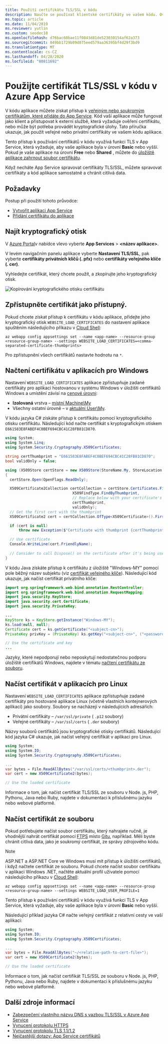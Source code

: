 ```yaml
---
title: Použití certifikátu TLS/SSL v kódu
description: Naučte se používat klientské certifikáty ve vašem kódu. Ověřování pomocí klientských certifikátů pomocí vzdálených prostředků, nebo s nimi spouštějte kryptografické úlohy.
ms.topic: article
ms.date: 11/04/2019
ms.reviewer: yutlin
ms.custom: seodec18
ms.openlocfilehash: d76bac60bae11f0843d81de523030154af62a373
ms.sourcegitcommit: 849bb1729b89d075eed579aa36395bf4d29f3bd9
ms.translationtype: MT
ms.contentlocale: cs-CZ
ms.lasthandoff: 04/28/2020
ms.locfileid: "80811692"
---
```

# <a name="use-a-tlsssl-certificate-in-your-code-in-azure-app-service"></a>Použijte certifikát TLS/SSL v kódu v Azure App Service

V kódu aplikace můžete získat přístup k [veřejným nebo soukromým certifikátům, které přidáte do App Service](configure-ssl-certificate.md). Kód vaší aplikace může fungovat jako klient a přistupovat k externí službě, která vyžaduje ověření certifikátu, nebo může být potřeba provádět kryptografické úlohy. Tato příručka ukazuje, jak použít veřejné nebo privátní certifikáty ve vašem kódu aplikace.

Tento přístup k používání certifikátů v kódu využívá funkci TLS v App Service, která vyžaduje, aby vaše aplikace byla v úrovni **Basic** nebo vyšší. Pokud je vaše aplikace na úrovni **Free** nebo **Shared** , můžete do [úložiště aplikace zahrnout soubor certifikátu](#load-certificate-from-file).

Když necháte App Service spravovat certifikáty TLS/SSL, můžete spravovat certifikáty a kód aplikace samostatně a chránit citlivá data.

## <a name="prerequisites"></a>Požadavky

Postup při použití tohoto průvodce:

- [Vytvořit aplikaci App Service](/azure/app-service/)
- [Přidání certifikátu do aplikace](configure-ssl-certificate.md)

## <a name="find-the-thumbprint"></a>Najít kryptografický otisk

V <a href="https://portal.azure.com" target="_blank">Azure Portal</a>v nabídce vlevo vyberte **App Services** > **\<název aplikace>**.

V levém navigačním panelu aplikace vyberte **Nastavení TLS/SSL**, pak vyberte **certifikáty privátních klíčů (. pfx)** nebo **certifikáty veřejného klíče (. cer)**.

Vyhledejte certifikát, který chcete použít, a zkopírujte jeho kryptografický otisk.

![Kopírování kryptografického otisku certifikátu](./media/configure-ssl-certificate/create-free-cert-finished.png)

## <a name="make-the-certificate-accessible"></a>Zpřístupněte certifikát jako přístupný.

Pokud chcete získat přístup k certifikátu v kódu aplikace, přidejte jeho kryptografický otisk `WEBSITE_LOAD_CERTIFICATES` do nastavení aplikace spuštěním následujícího příkazu v <a target="_blank" href="https://shell.azure.com" >Cloud Shell</a>:

```azurecli-interactive
az webapp config appsettings set --name <app-name> --resource-group <resource-group-name> --settings WEBSITE_LOAD_CERTIFICATES=<comma-separated-certificate-thumbprints>
```

Pro zpřístupnění všech certifikátů nastavte hodnotu na `*`.

## <a name="load-certificate-in-windows-apps"></a>Načtení certifikátu v aplikacích pro Windows

Nastavení `WEBSITE_LOAD_CERTIFICATES` aplikace zpřístupňuje zadané certifikáty pro aplikaci hostovanou v systému Windows v úložišti certifikátů Windows a umístění závisí na [cenové úrovni](overview-hosting-plans.md):

- **Izolovaná** vrstva – [místní Machine\My](/windows-hardware/drivers/install/local-machine-and-current-user-certificate-stores) 
- Všechny ostatní úrovně – v [aktuální User\My](/windows-hardware/drivers/install/local-machine-and-current-user-certificate-stores).

V kódu jazyka C# získáte přístup k certifikátu pomocí kryptografického otisku certifikátu. Následující kód načte certifikát s kryptografickým otiskem `E661583E8FABEF4C0BEF694CBC41C28FB81CD870`.

```csharp
using System;
using System.Linq;
using System.Security.Cryptography.X509Certificates;

string certThumbprint = "E661583E8FABEF4C0BEF694CBC41C28FB81CD870";
bool validOnly = false;

using (X509Store certStore = new X509Store(StoreName.My, StoreLocation.CurrentUser))
{
  certStore.Open(OpenFlags.ReadOnly);

  X509Certificate2Collection certCollection = certStore.Certificates.Find(
                              X509FindType.FindByThumbprint,
                              // Replace below with your certificate's thumbprint
                              certThumbprint,
                              validOnly);
  // Get the first cert with the thumbprint
  X509Certificate2 cert = certCollection.OfType<X509Certificate>().FirstOrDefault();

  if (cert is null)
      throw new Exception($"Certificate with thumbprint {certThumbprint} was not found");

  // Use certificate
  Console.WriteLine(cert.FriendlyName);
  
  // Consider to call Dispose() on the certificate after it's being used, avaliable in .NET 4.6 and later
}
```

V kódu Java získáte přístup k certifikátu z úložiště "Windows-MY" pomocí pole běžný název subjektu (viz [certifikát veřejného klíče](https://en.wikipedia.org/wiki/Public_key_certificate)). Následující kód ukazuje, jak načíst certifikát privátního klíče:

```java
import org.springframework.web.bind.annotation.RestController;
import org.springframework.web.bind.annotation.RequestMapping;
import java.security.KeyStore;
import java.security.cert.Certificate;
import java.security.PrivateKey;

...
KeyStore ks = KeyStore.getInstance("Windows-MY");
ks.load(null, null); 
Certificate cert = ks.getCertificate("<subject-cn>");
PrivateKey privKey = (PrivateKey) ks.getKey("<subject-cn>", ("<password>").toCharArray());

// Use the certificate and key
...
```

Jazyky, které nepodporují nebo neposkytují nedostatečnou podporu úložiště certifikátů Windows, najdete v tématu [načtení certifikátu ze souboru](#load-certificate-from-file).

## <a name="load-certificate-in-linux-apps"></a>Načíst certifikát v aplikacích pro Linux

Nastavení `WEBSITE_LOAD_CERTIFICATES` aplikace zpřístupňuje zadané certifikáty pro hostované aplikace Linux (včetně vlastních kontejnerových aplikací) jako soubory. Soubory se nacházejí v následujících adresářích:

- Privátní certifikáty – `/var/ssl/private` ( `.p12` soubory)
- Veřejné certifikáty – `/var/ssl/certs` ( `.der` soubory)

Názvy souborů certifikátů jsou kryptografické otisky certifikátů. Následující kód jazyka C# ukazuje, jak načíst veřejný certifikát v aplikaci pro Linux.

```csharp
using System;
using System.IO;
using System.Security.Cryptography.X509Certificates;

...
var bytes = File.ReadAllBytes("/var/ssl/certs/<thumbprint>.der");
var cert = new X509Certificate2(bytes);

// Use the loaded certificate
```

Informace o tom, jak načíst certifikát TLS/SSL ze souboru v Node. js, PHP, Pythonu, Java nebo Ruby, najdete v dokumentaci k příslušnému jazyku nebo webové platformě.

## <a name="load-certificate-from-file"></a>Načíst certifikát ze souboru

Pokud potřebujete načíst soubor certifikátu, který nahrajete ručně, je vhodnější nahrát certifikát pomocí [FTPS](deploy-ftp.md) místo [Gitu](deploy-local-git.md), například. Měli byste chránit citlivá data, jako je soukromý certifikát, ze správy zdrojového kódu.

> [!NOTE]
> ASP.NET a ASP.NET Core ve Windows musí mít přístup k úložišti certifikátů, i když načtete certifikát ze souboru. Pokud chcete načíst soubor certifikátu v aplikaci Windows .NET, načtěte aktuální profil uživatele pomocí následujícího příkazu v <a target="_blank" href="https://shell.azure.com" >Cloud Shell</a>:
>
> ```azurecli-interactive
> az webapp config appsettings set --name <app-name> --resource-group <resource-group-name> --settings WEBSITE_LOAD_USER_PROFILE=1
> ```
>
> Tento přístup k používání certifikátů v kódu využívá funkci TLS v App Service, která vyžaduje, aby vaše aplikace byla v úrovni **Basic** nebo vyšší.

Následující příklad jazyka C# načte veřejný certifikát z relativní cesty ve vaší aplikaci:

```csharp
using System;
using System.IO;
using System.Security.Cryptography.X509Certificates;

...
var bytes = File.ReadAllBytes("~/<relative-path-to-cert-file>");
var cert = new X509Certificate2(bytes);

// Use the loaded certificate
```

Informace o tom, jak načíst certifikát TLS/SSL ze souboru v Node. js, PHP, Pythonu, Java nebo Ruby, najdete v dokumentaci k příslušnému jazyku nebo webové platformě.

## <a name="more-resources"></a>Další zdroje informací

* [Zabezpečení vlastního názvu DNS s vazbou TLS/SSL v Azure App Service](configure-ssl-bindings.md)
* [Vynucení protokolu HTTPS](configure-ssl-bindings.md#enforce-https)
* [Vynucení protokolu TLS 1.1/1.2](configure-ssl-bindings.md#enforce-tls-versions)
* [Nejčastější dotazy: App Service certifikátů](https://docs.microsoft.com/azure/app-service/faq-configuration-and-management/)
